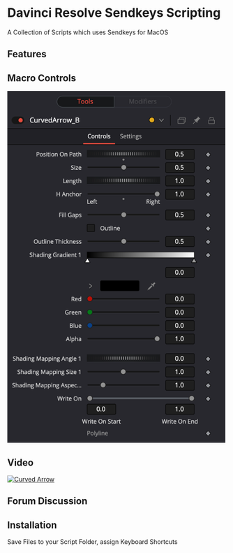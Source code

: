 # Davinci Resolve Sendkeys Scripting


A Collection of Scripts which uses Sendkeys for MacOS
## Features

## Macro Controls
<img src="https://github.com/Tida-Support/Curved-Shapes-for-BMD-Fusion/blob/main/CurvedShapesControls.png" width="500">


## Video
[![Curved Arrow](https://img.youtube.com/vi/fZ18M9OttIk/0.jpg)](https://www.youtube.com/watch?v=fZ18M9OttIk)

## Forum Discussion

## Installation
Save Files to your Script Folder, assign Keyboard Shortcuts
